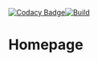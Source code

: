 [![Codacy Badge](https://app.codacy.com/project/badge/Grade/f73dad4bdb86453c877603eae8cab7a9)](https://app.codacy.com/gh/Phyrone/homepage/dashboard?utm_source=gh&utm_medium=referral&utm_content=&utm_campaign=Badge_grade)[![Build](https://github.com/Phyrone/homepage/actions/workflows/build.yaml/badge.svg?branch=main)](https://github.com/Phyrone/homepage/actions/workflows/build.yaml)

# Homepage
